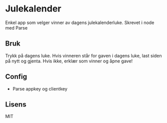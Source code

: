 Julekalender
============
Enkel app som velger vinner av dagens julekalenderluke. Skrevet i node med Parse

## Bruk
Trykk på dagens luke. Hvis vinneren står for gaven i dagens luke, last siden på nytt og gjenta. Hvis ikke, erklær som vinner og åpne gave!

## Config
- Parse appkey og clientkey

## Lisens
MIT
